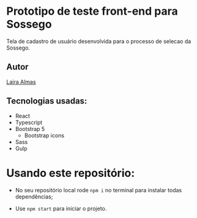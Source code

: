 # Prototipo de teste front-end para Sossego

Tela de cadastro de usuário desenvolvida para o processo de selecao da Sossego.

## Autor

[Laira Almas](https://github.com/lairaalmas)

## Tecnologias usadas:

- React
- Typescript
- Bootstrap 5
  - Bootstrap icons
- Sass
- Gulp

# Usando este repositório:

- No seu repositório local rode `npm i` no terminal para instalar todas dependências;

- Use `npm start` para iniciar o projeto.

